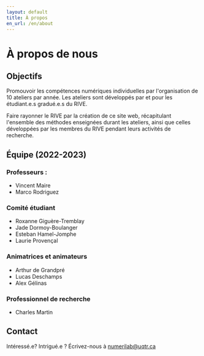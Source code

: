 ```yaml
---
layout: default
title: À propos
en_url: /en/about
---
```

# À propos de nous
## Objectifs
Promouvoir les compétences numériques individuelles par l'organisation de 10 ateliers par année.
Les ateliers sont développés par et pour les étudiant.e.s gradué.e.s du RIVE.

Faire rayonner le RIVE par la création de ce site web, récapitulant l'ensemble des méthodes enseignées
durant les ateliers, ainsi que celles développées par les membres du RIVE pendant leurs activités de recherche.

## Équipe (2022-2023)
### Professeurs :
- Vincent Maire
- Marco Rodriguez

### Comité étudiant
- Roxanne Giguère-Tremblay
- Jade Dormoy-Boulanger
- Esteban Hamel-Jomphe
- Laurie Provençal

### Animatrices et animateurs
- Arthur de Grandpré
- Lucas Deschamps
- Alex Gélinas

### Professionnel de recherche
- Charles Martin

## Contact
Intéressé.e? Intrigué.e ? Écrivez-nous à <a href = "mailto:numerilab@uqtr.ca">numerilab@uqtr.ca</a>
